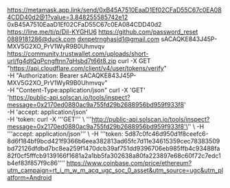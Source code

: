https://metamask.app.link/send/0xB45A7510EaaD1Ef02CFaD55C67c0EA084CDD40d2@1?value=3.848255585742e12
0xB45A7510EaaD1Ef02CFaD55C67c0EA084CDD40d2
https://line.me/ti/p/Dil-KYGHU6
https://github.com/password_reset
0889181286@duck.com
dxnpetrnghasid1@gmail.com
sACAQKE843J45P-MXV5G2XO_PrV1WyR9B0Uhmvqv
https://community.trustwallet.com/uploads/short-url/fg4dtQqPcngftnn7qHsbd7t66t8.zip
curl -X GET "https://api.cloudflare.com/client/v4/user/tokens/verify" \
     -H "Authorization: Bearer sACAQKE843J45P-MXV5G2XO_PrV1WyR9B0Uhmvqv" \
     -H "Content-Type:application/json"
curl -X 'GET' \
  'https://public-api.solscan.io/tools/inspect?message=0x2170ed0880ac9a755fd29b2688956bd959f933f8' \
  -H 'accept: application/json' \
  -H 'token: curl -X '\''GET'\'' \   '\''http://public-api.solscan.io/tools/inspect?message=0x2170ed0880ac9a755fd29b2688956bd959f933f8'\'' \   -H '\''accept: application/json'\'' \   -H '\''token: 5d87c0fc46d950d1f8ceefc6-8d6f184bf9bcd421f9366b6eea382813ad65fc7d11e34615359cec78383509bd72126dfdbd7bc8ea259f1470dcb39af751dd9396706eb985ffb4c93488fa82f0cf5fffcb9139166f1681a2a1bb5fa302638a80fa223897e68c60f72c7edc1b4ef83f857f9c86'\'''
https://www.coinbase.com/price/ethereum?utm_campaign=rt_i_m_w_m_acq_ugc_soc_0_asset&utm_source=ugc&utm_platform=Android